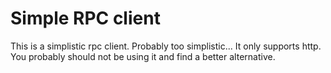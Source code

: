 # Simple RPC client

This is a simplistic rpc client. Probably too simplistic...
It only supports http. You probably should not be using it and find a better alternative.
